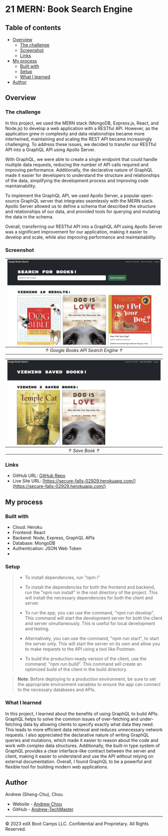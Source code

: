 # 21 MERN: Book Search Engine

## Table of contents

- [Overview](#overview)
  - [The challenge](#the-challenge)
  - [Screenshot](#screenshot)
  - [Links](#links)
- [My process](#my-process)
  - [Built with](#built-with)
  - [Setup](#setup)
  - [What I learned](#what-i-learned)
- [Author](#author)

## Overview

### The challenge

In this project, we used the MERN stack (MongoDB, Express.js, React, and Node.js) to develop a web application with a RESTful API. However, as the application grew in complexity and data relationships became more intertwined, maintaining and scaling the REST API became increasingly challenging. To address these issues, we decided to transfer our RESTful API into a GraphQL API using Apollo Server.

With GraphQL, we were able to create a single endpoint that could handle multiple data requests, reducing the number of API calls required and improving performance. Additionally, the declarative nature of GraphQL made it easier for developers to understand the structure and relationships of the data, simplifying the development process and improving code maintainability.

To implement the GraphQL API, we used Apollo Server, a popular open-source GraphQL server that integrates seamlessly with the MERN stack. Apollo Server allowed us to define a schema that described the structure and relationships of our data, and provided tools for querying and mutating the data in the schema.

Overall, transferring our RESTful API into a GraphQL API using Apollo Server was a significant improvement for our application, making it easier to develop and scale, while also improving performance and maintainability.

### Screenshot

|  ![screentshot01](./assets/02.png)   |
| :----------------------------------: |
| _↑ Google Books API Search Engine ↑_ |

| ![screentshot02](./assets/01.png) |
| :-------------------------------: |
|          _↑ Save Book ↑_          |

### Links

- GitHub URL: [GitHub Repo](https://github.com/Andrew-TechMaster/MERN-BookSearchEngine-GraphQLAPI)
- Live Site URL: [https://secure-falls-02929.herokuapp.com/](https://secure-falls-02929.herokuapp.com/)

## My process

### Built with

- Cloud: Heroku
- Frontend: React
- Backend: Node, Express, GraphQL APIs
- Database: MongoDB
- Authentication: JSON Web Token
-

### Setup

> - To install dependencies, run "npm i"
>
> - To install the dependencies for both the frontend and backend, run the "npm run install" in the root directory of the project. This will install the necessary dependencies for both the client and server.
>
> - To run the app, you can use the command, "npm run develop", This command will start the development server for both the client and server simultaneously. This is useful for local development and testing.
> - Alternatively, you can use the command, "npm run start", to start the server only. This will start the server on its own and allow you to make requests to the API using a tool like Postman.
> - To build the production-ready version of the client, use the command: "npm run build". This command will create an optimized build of the client in the build directory.

> **Note**: Before deploying to a production environment, be sure to set the appropriate environment variables to ensure the app can connect to the necessary databases and APIs.

### What I learned

In this project, I learned about the benefits of using GraphQL to build APIs. GraphQL helps to solve the common issues of over-fetching and under-fetching data by allowing clients to specify exactly what data they need. This leads to more efficient data retrieval and reduces unnecessary network requests. I also appreciated the declarative nature of writing GraphQL queries and mutations, which made it easier to reason about the code and work with complex data structures. Additionally, the built-in type system of GraphQL provides a clear interface-like contract between the server and client, making it easier to understand and use the API without relying on external documentation. Overall, I found GraphQL to be a powerful and flexible tool for building modern web applications.

## Author

Andrew (Sheng-Chu), Chou

- Website - [Andrew Chou](https://andrew-techmaster.github.io/AndrewChou-Portfolio-React/)
- GitHub - [Andrew-TechMaster](https://github.com/Andrew-TechMaster)

---

© 2023 edX Boot Camps LLC. Confidential and Proprietary. All Rights Reserved.

